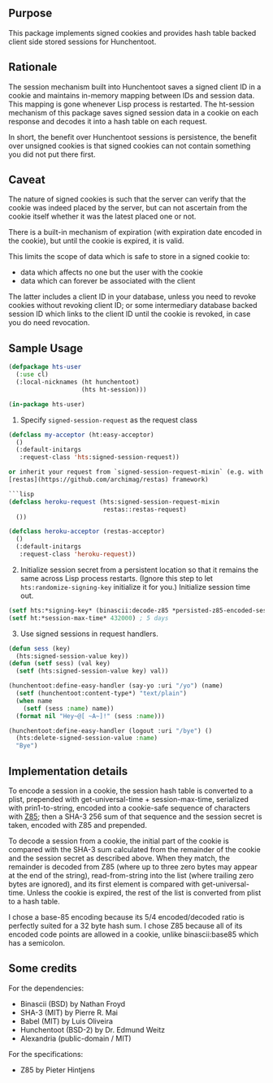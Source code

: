 ## Purpose

This package implements signed cookies and provides hash table backed
client side stored sessions for Hunchentoot.

## Rationale

The session mechanism built into Hunchentoot saves a signed client ID
in a cookie and maintains in-memory mapping between IDs and session
data.  This mapping is gone whenever Lisp process is restarted.  The
ht-session mechanism of this package saves signed session data in a
cookie on each response and decodes it into a hash table on each
request.

In short, the benefit over Hunchentoot sessions is persistence, the
benefit over unsigned cookies is that signed cookies can not contain
something you did not put there first.

## Caveat

The nature of signed cookies is such that the server can verify that
the cookie was indeed placed by the server, but can not ascertain from
the cookie itself whether it was the latest placed one or not.

There is a built-in mechanism of expiration (with expiration date
encoded in the cookie), but until the cookie is expired, it is valid.

This limits the scope of data which is safe to store in a signed cookie to:

- data which affects no one but the user with the cookie
- data which can forever be associated with the client

The latter includes a client ID in your database, unless you need to
revoke cookies without revoking client ID; or some intermediary
database backed session ID which links to the client ID until the
cookie is revoked, in case you do need revocation.

## Sample Usage

```lisp
(defpackage hts-user
  (:use cl)
  (:local-nicknames (ht hunchentoot)
                    (hts ht-session)))

(in-package hts-user)
```

1. Specify `signed-session-request` as the request class

```lisp
(defclass my-acceptor (ht:easy-acceptor)
  ()
  (:default-initargs
   :request-class 'hts:signed-session-request))

or inherit your request from `signed-session-request-mixin` (e.g. with
[restas](https://github.com/archimag/restas) framework)

```lisp
(defclass heroku-request (hts:signed-session-request-mixin
                          restas::restas-request)
  ())

(defclass heroku-acceptor (restas-acceptor)
  ()
  (:default-initargs
   :request-class 'heroku-request))
```

2. Initialize session secret from a persistent location so that it remains the same across Lisp process restarts.  (Ignore this step to let `hts:randomize-signing-key` initialize it for you.)  Initialize session time out.

```lisp
(setf hts:*signing-key* (binascii:decode-z85 *persisted-z85-encoded-session-secret*))
(setf ht:*session-max-time* 432000) ; 5 days
```

3. Use signed sessions in request handlers.

```lisp
(defun sess (key)
  (hts:signed-session-value key))
(defun (setf sess) (val key)
  (setf (hts:signed-session-value key) val))

(hunchentoot:define-easy-handler (say-yo :uri "/yo") (name)
  (setf (hunchentoot:content-type*) "text/plain")
  (when name
    (setf (sess :name) name))
  (format nil "Hey~@[ ~A~]!" (sess :name)))

(hunchentoot:define-easy-handler (logout :uri "/bye") ()
  (hts:delete-signed-session-value :name)
  "Bye")
```

## Implementation details

To encode a session in a cookie, the session hash table is converted
to a plist, prepended with get-universal-time + session-max-time,
serialized with prin1-to-string, encoded into a cookie-safe sequence
of characters with [Z85](http://rfc.zeromq.org/spec:32); then a SHA-3 256
sum of that sequence and the session secret is taken, encoded with Z85
and prepended.

To decode a session from a cookie, the initial part of the cookie is
compared with the SHA-3 sum calculated from the remainder of the
cookie and the session secret as described above.  When they match,
the remainder is decoded from Z85 (where up to three zero bytes may
appear at the end of the string), read-from-string into the list
(where trailing zero bytes are ignored), and its first element is
compared with get-universal-time.  Unless the cookie is expired, the
rest of the list is converted from plist to a hash table.

I chose a base-85 encoding because its 5/4 encoded/decoded ratio is
perfectly suited for a 32 byte hash sum.  I chose Z85 because all of
its encoded code points are allowed in a cookie, unlike
binascii:base85 which has a semicolon.

## Some credits

For the dependencies:

- Binascii (BSD) by Nathan Froyd
- SHA-3 (MIT) by Pierre R. Mai
- Babel (MIT) by Luis Oliveira
- Hunchentoot (BSD-2) by Dr. Edmund Weitz
- Alexandria (public-domain / MIT)

For the specifications:

- Z85 by Pieter Hintjens
